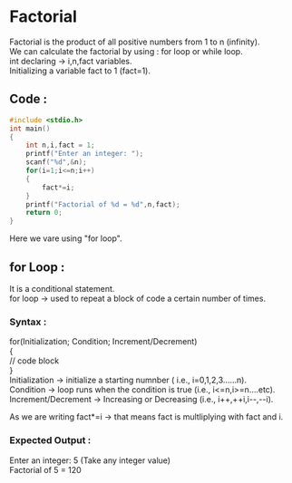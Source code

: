 # Factorial 
Factorial is the product of all positive numbers from 1 to n (infinity).  
We can calculate the factorial by using : for loop or while loop.  
int declaring -> i,n,fact variables.  
Initializing a variable fact to 1 (fact=1).    

## Code :  
```c  
#include <stdio.h>  
int main()   
{  
    int n,i,fact = 1;  
    printf("Enter an integer: ");  
    scanf("%d",&n);   
    for(i=1;i<=n;i++)  
    {  
        fact*=i;  
    }  
    printf("Factorial of %d = %d",n,fact);  
    return 0;  
}  
```   
Here we vare using "for loop".  
## for Loop :
It is a conditional statement.  
for loop -> used to repeat a block of code a certain number of times.  
    
### Syntax :
for(Initialization; Condition; Increment/Decrement)  
{  
    // code block  
}  
Initialization -> initialize a starting numnber ( i.e.,  i=0,1,2,3......n).  
Condition -> loop runs when the condition is true (i.e.,  i<=n,i>=n....etc).  
Increment/Decrement -> Increasing or Decreasing (i.e.,  i++,++i,i--,--i).  
  
As we are writing  fact*=i -> that means fact is multliplying with fact and i.  
  
### Expected Output :
 Enter an integer: 5   (Take any integer value)  
 Factorial of 5 = 120  